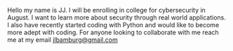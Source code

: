 Hello my name is JJ.
I will be enrolling in college for cybersecurity in August.
I want to learn more about security through real world applications.
I also have recently started coding with Python and would like to become more adept with coding.
For anyone looking to collaborate with me reach me at my email jlbamburg@gmail.com

